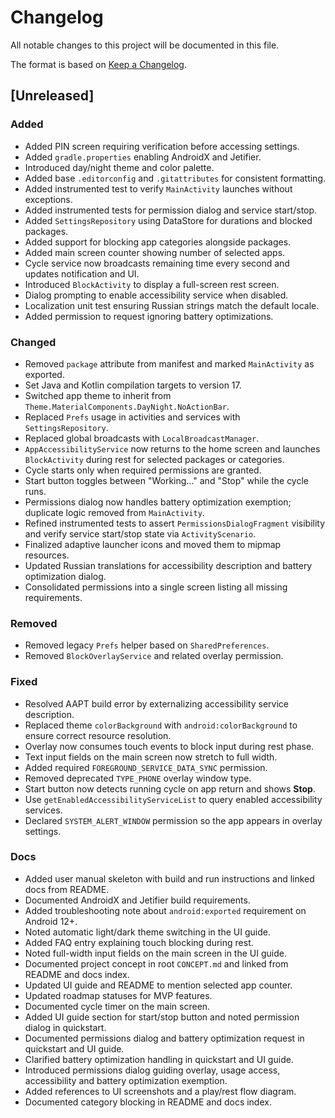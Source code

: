# Changelog

All notable changes to this project will be documented in this file.

The format is based on [Keep a Changelog](https://keepachangelog.com/en/1.1.0/).

## [Unreleased]
### Added
- Added PIN screen requiring verification before accessing settings.
- Added `gradle.properties` enabling AndroidX and Jetifier.
- Introduced day/night theme and color palette.
- Added base `.editorconfig` and `.gitattributes` for consistent formatting.
- Added instrumented test to verify `MainActivity` launches without exceptions.
- Added instrumented tests for permission dialog and service start/stop.
- Added `SettingsRepository` using DataStore for durations and blocked packages.
- Added support for blocking app categories alongside packages.
- Added main screen counter showing number of selected apps.
- Cycle service now broadcasts remaining time every second and updates notification and UI.
- Introduced `BlockActivity` to display a full-screen rest screen.
- Dialog prompting to enable accessibility service when disabled.
- Localization unit test ensuring Russian strings match the default locale.
- Added permission to request ignoring battery optimizations.

### Changed
- Removed `package` attribute from manifest and marked `MainActivity` as exported.
- Set Java and Kotlin compilation targets to version 17.
- Switched app theme to inherit from `Theme.MaterialComponents.DayNight.NoActionBar`.
- Replaced `Prefs` usage in activities and services with `SettingsRepository`.
- Replaced global broadcasts with `LocalBroadcastManager`.
- `AppAccessibilityService` now returns to the home screen and launches `BlockActivity` during rest for selected packages or categories.
- Cycle starts only when required permissions are granted.
- Start button toggles between "Working..." and "Stop" while the cycle runs.
- Permissions dialog now handles battery optimization exemption; duplicate logic removed from `MainActivity`.
- Refined instrumented tests to assert `PermissionsDialogFragment` visibility and verify service start/stop state via `ActivityScenario`.
- Finalized adaptive launcher icons and moved them to mipmap resources.
- Updated Russian translations for accessibility description and battery optimization dialog.
- Consolidated permissions into a single screen listing all missing requirements.

### Removed
- Removed legacy `Prefs` helper based on `SharedPreferences`.
- Removed `BlockOverlayService` and related overlay permission.

### Fixed
- Resolved AAPT build error by externalizing accessibility service description.
- Replaced theme `colorBackground` with `android:colorBackground` to ensure correct resource resolution.
- Overlay now consumes touch events to block input during rest phase.
- Text input fields on the main screen now stretch to full width.
- Added required `FOREGROUND_SERVICE_DATA_SYNC` permission.
- Removed deprecated `TYPE_PHONE` overlay window type.
- Start button now detects running cycle on app return and shows **Stop**.
- Use `getEnabledAccessibilityServiceList` to query enabled accessibility services.
- Declared `SYSTEM_ALERT_WINDOW` permission so the app appears in overlay settings.

### Docs
- Added user manual skeleton with build and run instructions and linked docs from README.
- Documented AndroidX and Jetifier build requirements.
- Added troubleshooting note about `android:exported` requirement on Android 12+.
- Noted automatic light/dark theme switching in the UI guide.
- Added FAQ entry explaining touch blocking during rest.
- Noted full-width input fields on the main screen in the UI guide.
- Documented project concept in root `CONCEPT.md` and linked from README and docs index.
- Updated UI guide and README to mention selected app counter.
 - Updated roadmap statuses for MVP features.
- Documented cycle timer on the main screen.
- Added UI guide section for start/stop button and noted permission dialog in quickstart.
- Documented permissions dialog and battery optimization request in quickstart and UI guide.
- Clarified battery optimization handling in quickstart and UI guide.
- Introduced permissions dialog guiding overlay, usage access, accessibility and battery optimization exemption.
- Added references to UI screenshots and a play/rest flow diagram.
- Documented category blocking in README and docs index.
